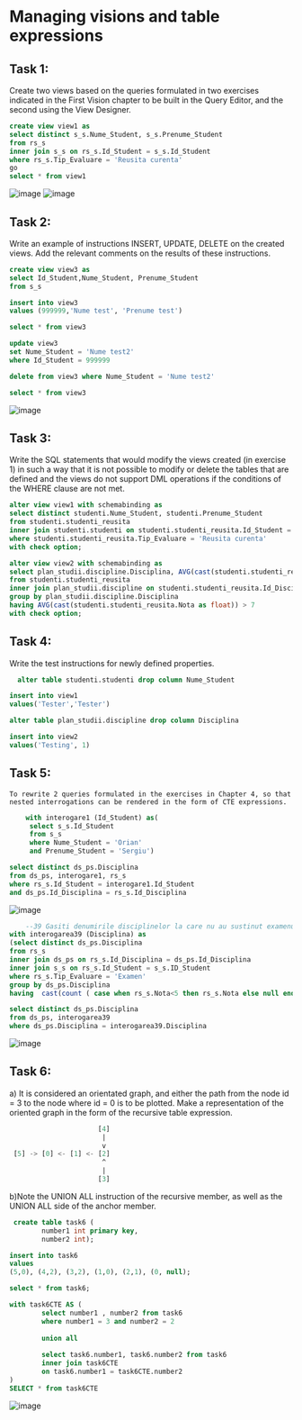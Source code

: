 # Managing visions and table expressions
## Task 1:
  Create two views based on the queries formulated in two exercises indicated in the First Vision chapter to be built in the Query Editor, and the second using the View Designer.
 ```sql
 create view view1 as
select distinct s_s.Nume_Student, s_s.Prenume_Student
from rs_s
inner join s_s on rs_s.Id_Student = s_s.Id_Student
where rs_s.Tip_Evaluare = 'Reusita curenta'
 go
select * from view1
 ```
 ![image](https://github.com/FluffyK/BDC_LABS/blob/master/BD_LAB8/LAB8-1.png)
 ![image](https://github.com/FluffyK/BDC_LABS/blob/master/BD_LAB8/LAB8-1.1.png)
 
## Task 2:
  Write an example of instructions INSERT, UPDATE, DELETE on the created views. Add the relevant comments on the results of these instructions.
```sql
create view view3 as
select Id_Student,Nume_Student, Prenume_Student
from s_s

insert into view3
values (999999,'Nume test', 'Prenume test')

select * from view3 
```

```sql
update view3
set Nume_Student = 'Nume test2'
where Id_Student = 999999
```

```sql
delete from view3 where Nume_Student = 'Nume test2'

select * from view3 
```
 ![image](https://github.com/FluffyK/BDC_LABS/blob/master/BD_LAB8/LAB8-2.3.png)
 

## Task 3:
  Write the SQL statements that would modify the views created (in exercise 1) in such a way that it is not possible to modify or delete the tables that are defined and the views do not support DML operations if the conditions of the WHERE clause are not met.
```sql
alter view view1 with schemabinding as
select distinct studenti.Nume_Student, studenti.Prenume_Student
from studenti.studenti_reusita
inner join studenti.studenti on studenti.studenti_reusita.Id_Student = studenti.studenti.Id_Student
where studenti.studenti_reusita.Tip_Evaluare = 'Reusita curenta'
with check option;
```

```sql
alter view view2 with schemabinding as
select plan_studii.discipline.Disciplina, AVG(cast(studenti.studenti_reusita.Nota as float)) as Media
from studenti.studenti_reusita
inner join plan_studii.discipline on studenti.studenti_reusita.Id_Disciplina = plan_studii.discipline.Id_Disciplina
group by plan_studii.discipline.Disciplina
having AVG(cast(studenti.studenti_reusita.Nota as float)) > 7
with check option;
```

## Task 4:
  Write the test instructions for newly defined properties.

```sql
  alter table studenti.studenti drop column Nume_Student

insert into view1
values('Tester','Tester')

alter table plan_studii.discipline drop column Disciplina

insert into view2
values('Testing', 1)
  ```
  
  ## Task 5:
    To rewrite 2 queries formulated in the exercises in Chapter 4, so that nested interrogations can be rendered in the form of CTE expressions.
```sql
    with interogare1 (Id_Student) as(
	 select s_s.Id_Student
     from s_s
     where Nume_Student = 'Orian'
     and Prenume_Student = 'Sergiu')

select distinct ds_ps.Disciplina
from ds_ps, interogare1, rs_s
where rs_s.Id_Student = interogare1.Id_Student
and ds_ps.Id_Disciplina = rs_s.Id_Disciplina
```
![image](https://github.com/FluffyK/BDC_LABS/blob/master/BD_LAB8/LAB8-5.png)

```sql
    --39 Gasiti denumirile disciplinelor la care nu au sustinut examenul, in medie, peste 5% de studenti.
with interogarea39 (Disciplina) as
(select distinct ds_ps.Disciplina
from rs_s
inner join ds_ps on rs_s.Id_Disciplina = ds_ps.Id_Disciplina
inner join s_s on rs_s.Id_Student = s_s.ID_Student
where rs_s.Tip_Evaluare = 'Examen'
group by ds_ps.Disciplina 
having  cast(count ( case when rs_s.Nota<5 then rs_s.Nota else null end) as float) / count(s_s.Nume_Student) < 0.05)

select distinct ds_ps.Disciplina
from ds_ps, interogarea39
where ds_ps.Disciplina = interogarea39.Disciplina
```
 ![image](https://github.com/FluffyK/BDC_LABS/blob/master/BD_LAB8/LAB8-5.1.png)
    
   ## Task 6:
  a) It is considered an orientated graph, and either the path from the node id = 3 to the node where id = 0 is to be plotted. Make a representation of the oriented graph in the form of the recursive table expression.
 ```sql
                       [4]
                        |
                        v
  [5] -> [0] <- [1] <- [2]
                        ^
                        |
                       [3]
 ```
 
 
 b)Note the UNION ALL instruction of the recursive member, as well as the UNION ALL side of the anchor member.
```sql 
 create table task6 (
		number1 int primary key,
		number2 int);

insert into task6 
values
(5,0), (4,2), (3,2), (1,0), (2,1), (0, null);

select * from task6;

with task6CTE AS (
		select number1 , number2 from task6
		where number1 = 3 and number2 = 2
		
		union all
		
		select task6.number1, task6.number2 from task6
		inner join task6CTE
		on task6.number1 = task6CTE.number2	
)
SELECT * from task6CTE
```
![image](https://github.com/FluffyK/BDC_LABS/blob/master/BD_LAB8/LAB8-6.png)

